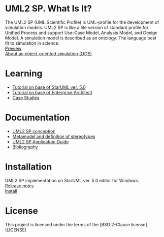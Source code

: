 <h1 id="header-1"><a href="#header-1"></a>UML2 SP. What Is It?</h1>
The UML2 SP (UML Scientific Profile) is UML-profile for the development of simulation models. UML2 SP is like a lite version of standard profile for Unified Process and support Use-Case Model, Analysis Model, and Design Model. A simulation model is described as an ontology. The language best fit to simulation in science.
<br/><a href="annotations">Preview</a>
<br/><a href="oos">About an object-oriented simulation (OOS)</a>

<h1 id="header-3"><a href="#header-2"></a>Learning</h1>

- <a href="tutorial">Tutorial on base of StarUML ver. 5.0</a>
- <a href="tutorial1">Tutorial on base of Enterprise Architect</a>
- <a href="case_studies">Case Studies</a>


<h1 id="header-4"><a href="#header-3"></a>Documentation</h1>

- <a href="conception">UML2 SP conception</a>
- <a href="metamodel">Metamodel and definition of stereotypes</a>
- [UML2 SP Application Guide](https://www.gitbook.com/book/vgurianov/simulation-with-uml2-scientific-profile)
- <a href="bibliography">Bibliography</a>


<h1 id="header-5"><a href="#header-4"></a>Installation</h1>
UML2 SP implementation on StarUML ver. 5.0 editor for Windows.<br/>
<a href="https://github.com/vgurianov/uml-sp/blob/master/UML2%20SP/release.md">Release notes</a><br/>
<a href="https://github.com/vgurianov/uml-sp/blob/master/UML2%20SP/readme.md">Install</a><br/>

<h1 id="header-6"><a href="#header-5"></a>License</h1>
This project is licensed under the terms of the [BSD 2-Clause license](LICENSE)<br/>

